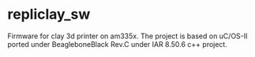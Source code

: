 # repliclay_sw
Firmware for clay 3d printer on am335x. The project is based on uC/OS-II ported under BeagleboneBlack Rev.C under IAR 8.50.6 c++ project.

